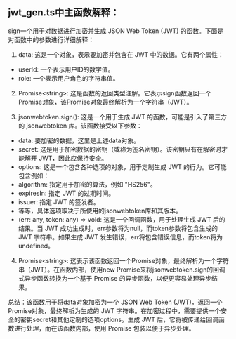 ## jwt_gen.ts中主函数解释：
sign一个用于对数据进行加密并生成 JSON Web Token (JWT) 的函数。下面是对函数中的参数进行详细解释：

1. data: 这是一个对象，表示要加密并包含在 JWT 中的数据。它有两个属性：
- userId: 一个表示用户ID的数字值。
- role: 一个表示用户角色的字符串值。

2. Promise\<string>: 这是函数的返回类型注解。它表示sign函数返回一个Promise对象，该Promise对象最终解析为一个字符串（JWT）。

3. jsonwebtoken.sign(): 这是一个用于生成 JWT 的函数，可能是引入了第三方的 jsonwebtoken 库。该函数接受以下参数：
- data: 要加密的数据，这里是上述data对象。
- secret: 这是用于加密数据的密钥（或称为签名密钥）。该密钥只有在解密时才能解开 JWT，因此应保持安全。
- options: 这是一个包含各种选项的对象，用于定制生成 JWT 的行为。它可能包含例如：
- algorithm: 指定用于加密的算法，例如 "HS256"。
- expiresIn: 指定 JWT 的过期时间。
- issuer: 指定 JWT 的签发者。
- 等等，具体选项取决于所使用的jsonwebtoken库和其版本。
- (err: any, token: any) => void: 这是一个回调函数，用于处理生成 JWT 后的结果。当 JWT 成功生成时，err参数将为null，而token参数将包含生成的 JWT 字符串。如果生成 JWT 发生错误，err将包含错误信息，而token将为undefined。

4. Promise\<string>: 这表示该函数返回一个Promise对象，最终解析为一个字符串（JWT）。在函数内部，使用new Promise来将jsonwebtoken.sign的回调式异步函数转换为一个基于 Promise 的异步函数，以便更容易处理异步结果。

总结：该函数用于将data对象加密为一个 JSON Web Token (JWT)，返回一个Promise对象，最终解析为生成的 JWT 字符串。在加密过程中，需要提供一个安全的密钥secret和其他定制的选项options。生成 JWT 后，它将被传递给回调函数进行处理，而在该函数内部，使用 Promise 包装以便于异步处理。